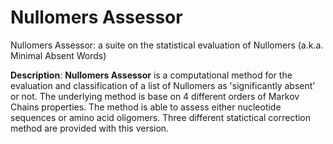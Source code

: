 # Nullomers Assessor
Nullomers Assessor: a suite on the statistical evaluation of Nullomers (a.k.a. Minimal Absent Words)

<b>Description</b>: <b>Nullomers Assessor</b> is a computational method for the evaluation and classification of a list of Nullomers as 'significantly absent' or not. The underlying method is base on 4 different orders of Markov Chains properties. The method is able to assess either nucleotide sequences or amino acid oligomers. Three different statictical correction method are provided with this version.
